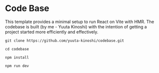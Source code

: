 # Code Base

This template provides a minimal setup to run React on Vite with HMR. The codebase is built (by me - Yuuta Kinoshi) with the intention of getting a project started more efficiently and effectively.


```
git clone https://github.com/yuuta-kinoshi/codebase.git

cd codebase

npm install

npm run dev
```

